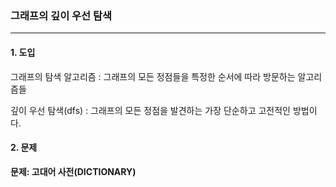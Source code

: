 ### 그래프의 깊이 우선 탐색

------

#### 1. 도입

그래프의 탐색 알고리즘 : 그래프의 모든 정점들을 특정한 순서에 따라 방문하는 알고리즘들

깊이 우선 탐색(dfs) : 그래프의 모든 정점을 발견하는 가장 단순하고 고전적인 방법이다.

#### 2. 문제

**문제: 고대어 사전(DICTIONARY)**

